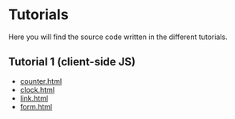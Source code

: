 # Tutorials
Here you will find the source code written in the different tutorials.

## Tutorial 1 (client-side JS)
* <a href="static-files/tutorial-01/counter.html">counter.html</a>
* <a href="static-files/tutorial-01/clock.html">clock.html</a>
* <a href="static-files/tutorial-01/link.html">link.html</a>
* <a href="static-files/tutorial-01/form.html">form.html</a>